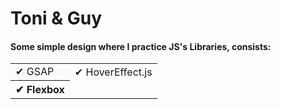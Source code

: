 # Toni & Guy

#### Some simple design where I practice JS's Libraries, consists:  

<table border="0">
 <tr>
    <td>✔ GSAP</td>
    <td>✔ HoverEffect.js</td>
 </tr>
  <tr>
    <th colspan="1">✔ Flexbox</th>
 </tr>
</table>
